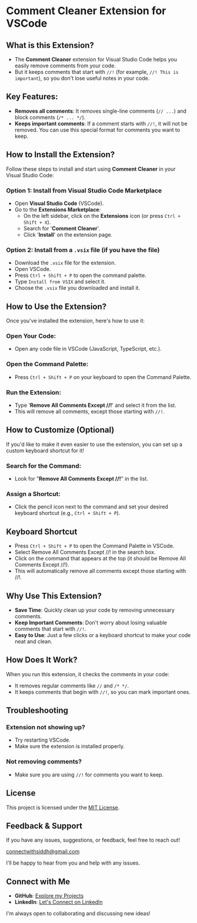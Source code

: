 # Comment Cleaner Extension for VSCode

## What is this Extension?

- The **Comment Cleaner** extension for Visual Studio Code helps you easily remove comments from your code.
- But it keeps comments that start with `//!` (for example, `//! This is important`), so you don't lose useful notes in your code.

## Key Features:

- **Removes all comments**: It removes single-line comments (`// ...`) and block comments (`/* ... */`).
- **Keeps important comments**: If a comment starts with `//!`, it will not be removed. You can use this special format for comments you want to keep.

## How to Install the Extension?

Follow these steps to install and start using **Comment Cleaner** in your Visual Studio Code:

### Option 1: Install from Visual Studio Code Marketplace

- Open **Visual Studio Code** (VSCode).
- Go to the **Extensions Marketplace**:
  - On the left sidebar, click on the **Extensions** icon (or press `Ctrl + Shift + X`).
  - Search for '**Comment Cleaner**'.
  - Click '**Install**' on the extension page.

### Option 2: Install from a `.vsix` file (if you have the file)

- Download the `.vsix` file for the extension.
- Open VSCode.
- Press `Ctrl + Shift + P` to open the command palette.
- Type `Install from VSIX` and select it.
- Choose the `.vsix` file you downloaded and install it.

## How to Use the Extension?

Once you've installed the extension, here's how to use it:

### Open Your Code:

- Open any code file in VSCode (JavaScript, TypeScript, etc.).

### Open the Command Palette:

- Press `Ctrl + Shift + P` on your keyboard to open the Command Palette.

### Run the Extension:

- Type '**Remove All Comments Except //!**' and select it from the list.
- This will remove all comments, except those starting with `//!`.

## How to Customize (Optional)

If you'd like to make it even easier to use the extension, you can set up a custom keyboard shortcut for it!

### Search for the Command:

- Look for "**Remove All Comments Except //!**" in the list.

### Assign a Shortcut:

- Click the pencil icon next to the command and set your desired keyboard shortcut (e.g., `Ctrl + Shift + P`).

## Keyboard Shortcut

- Press `Ctrl + Shift + P` to open the Command Palette in VSCode.
- Select Remove All Comments Except //! in the search box.
- Click on the command that appears at the top (it should be Remove All Comments Except //!).
- This will automatically remove all comments except those starting with //!.

## Why Use This Extension?

- **Save Time**: Quickly clean up your code by removing unnecessary comments.
- **Keep Important Comments**: Don't worry about losing valuable comments that start with `//!`.
- **Easy to Use**: Just a few clicks or a keyboard shortcut to make your code neat and clean.

## How Does It Work?

When you run this extension, it checks the comments in your code:

- It removes regular comments like `//` and `/* */`.
- It keeps comments that begin with `//!`, so you can mark important ones.

## Troubleshooting

### Extension not showing up?

- Try restarting VSCode.
- Make sure the extension is installed properly.

### Not removing comments?

- Make sure you are using `//!` for comments you want to keep.

## License

This project is licensed under the [MIT License](https://github.com/SiddharthPatel-10/vscode-extension-comment-cleaner-for-ai-generated-code/blob/main/LICENSE.md).

## Feedback & Support

If you have any issues, suggestions, or feedback, feel free to reach out!

[connectwithsiddh@gmail.com](mailto:connectwithsiddh@gmail.com)

I'll be happy to hear from you and help with any issues.

## Connect with Me

- **GitHub**: [Explore my Projects](https://github.com/SiddharthPatel-10)
- **LinkedIn**: [Let's Connect on LinkedIn](https://www.linkedin.com/in/siddharth-patel-b1ba53270/)

I'm always open to collaborating and discussing new ideas!

